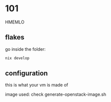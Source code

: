 # 101

HMEMLO

## flakes

go inside the folder:

```bash
nix develop

```

## configuration

this is what your vm is made of

image used: check generate-openstack-image.sh

